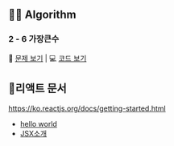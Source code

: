 ## 👩‍💻 Algorithm
### 2 - 6 가장큰수
📄 [문제 보기](https://velog.io/@gay0ung/%EA%B0%80%EC%9E%A5-%ED%81%B0-%EC%88%98) | 💻 [코드 보기](https://github.com/gay0ung/Algorithm/blob/master/PROGRAMMERS/LEVEL_02/code/06_%EA%B0%80%EC%9E%A5%20%ED%81%B0%20%EC%88%98.html)

## 📘리액트 문서
https://ko.reactjs.org/docs/getting-started.html
- [hello world](https://velog.io/@gay0ung/%EC%84%A4%EC%B9%98%ED%95%98%EA%B8%B0)
- [JSX소개](https://velog.io/@gay0ung/JSX)
